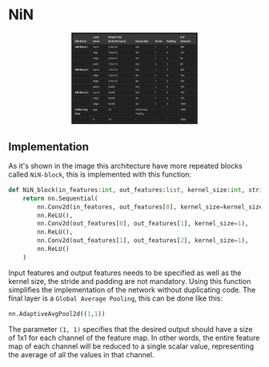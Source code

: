 # NiN
<div style="text-align: center;">
    <img src="../../../docs/architectures/NiN.png" alt="NiN architecture" width="50%">
</div>

## Implementation
As it's shown in the image this architecture have more repeated blocks called `NiN-block`, this is implemented with this function:
```python
def NiN_block(in_features:int, out_features:list, kernel_size:int, stride:int = 1, padding:int = 0):
    return nn.Sequential(
        nn.Conv2d(in_features, out_features[0], kernel_size=kernel_size, stride=stride, padding=padding),
        nn.ReLU(),
        nn.Conv2d(out_features[0], out_features[1], kernel_size=1),
        nn.ReLU(),
        nn.Conv2d(out_features[1], out_features[2], kernel_size=1),
        nn.ReLU()
    )
```
Input features and output features needs to be specified as well as the kernel size, the stride and padding are not mandatory. Using this function simplifies the implementation of the network without duplicating code. The final layer is a `Global Average Pooling`, this can be done like this:
```python
nn.AdaptiveAvgPool2d((1,1))
```
The parameter `(1, 1)` specifies that the desired output should have a size of 1x1 for each channel of the feature map. In other words, the entire feature map of each channel will be reduced to a single scalar value, representing the average of all the values in that channel.
